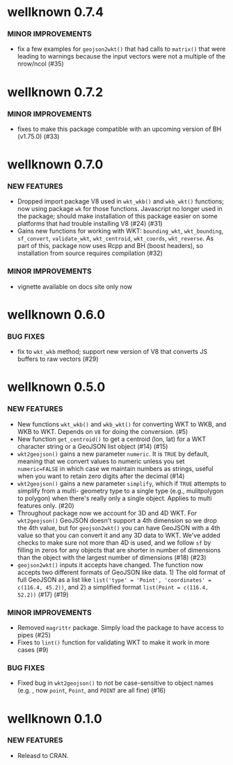 wellknown 0.7.4
===============

### MINOR IMPROVEMENTS

* fix a few examples for `geojson2wkt()` that had calls to `matrix()` that were leading to warnings because the input vectors were not a multiple of the nrow/ncol (#35)


wellknown 0.7.2
===============

### MINOR IMPROVEMENTS

* fixes to make this package compatible with an upcoming version of BH (v1.75.0) (#33)


wellknown 0.7.0
===============

### NEW FEATURES

* Dropped import package V8 used in `wkt_wkb()` and `wkb_wkt()` functions; now using package `wk` for those functions. Javascript no longer used in the package; should make installation of this package easier on some platforms that had trouble installing V8  (#24) (#31)
* Gains new functions for working with WKT: `bounding_wkt`, `wkt_bounding`, `sf_convert`, `validate_wkt`, `wkt_centroid`, `wkt_coords`, `wkt_reverse`. As part of this, package now uses Rcpp and BH (boost headers), so installation from source requires compilation (#32)

### MINOR IMPROVEMENTS

* vignette available on docs site only now


wellknown 0.6.0
===============

### BUG FIXES

* fix to `wkt_wkb` method; support new version of V8 that converts JS buffers to raw vectors (#29)


wellknown 0.5.0
===============

### NEW FEATURES

* New functions `wkt_wkb()` and `wkb_wkt()` for converting WKT to WKB, and WKB to WKT. Depends on `V8` for doing the conversion. (#5)
* New function `get_centroid()` to get a centroid (lon, lat) for a WKT character string or a GeoJSON list object (#14) (#15)
* `wkt2geojson()` gains a new parameter `numeric`. It is `TRUE` by default, meaning that we convert values to numeric unless you set `numeric=FALSE` in which case we maintain numbers as strings, useful when you want to retain zero digits after the decimal (#14)
* `wkt2geojson()` gains a new parameter `simplify`, which if `TRUE` attempts to simplify from a multi- geometry type to a single type (e.g., mulitpolygon to polygon) when there's really only a single object. Applies to multi features only. (#20)
* Throughout package now we account for 3D and 4D WKT. For `wkt2geojson()` GeoJSON doesn't support a 4th dimension so we drop the 4th value, but for `geojson2wkt()` you can have GeoJSON with a 4th value so that you can convert it and any 3D data to WKT. We've added checks to make sure not more than 4D is used, and we follow `sf` by filling in zeros for any objects that are shorter in number of dimensions than the object with the largest number of dimensions (#18) (#23)
* `geojson2wkt()` inputs it accepts have changed. The function now accepts two different formats of GeoJSON like data. 1) The old format of full GeoJSON as a list like `list('type' = 'Point', 'coordinates' = c(116.4, 45.2))`, and 2) a simplified format `list(Point = c(116.4, 52.2))` (#17) (#19)

### MINOR IMPROVEMENTS

* Removed `magrittr` package. Simply load the package to have access to pipes (#25)
* Fixes to `lint()` function for validating WKT to make it work in more cases (#9)

### BUG FIXES

* Fixed bug in `wkt2geojson()` to not be case-sensitive to object names (e.g. , now `point`, `Point`, and `POINT` are all fine) (#16)


wellknown 0.1.0
===============

### NEW FEATURES

* Releasd to CRAN.
